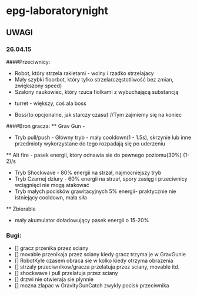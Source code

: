 # epg-laboratorynight
## UWAGI
### 26.04.15
####Przeciwnicy:
- Robot, który strzela rakietami - wolny i rzadko strzelajacy
- Mały szybki floorbot, który tylko strzela(częstotliwość bez zmian, zwiększony speed)
- Szalony naukowiec, który rzuca fiolkami z wybuchającą substancją

+ turret - większy, coś ala boss
- Boss(to opcjonalne, jak starczy czasu)			   //Tym zajmiemy się na koniec

####Broń gracza:
** Grav Gun - 
- Tryb pull/push - Główny tryb - mały cooldown(1 - 1.5s), skrzynie lub inne przedmioty wykorzystane do tego rozpadają się po uderzeniu

** Alt fire -  pasek energii, ktory odnawia sie do pewnego poziomu(30%) (1-2)/s
- Tryb Shockwave - 80% energii na strzał, najmocniejszy tryb
- Tryb Czarnej dziury - 60% energii na strzał, spory zasięg i przeciwnicy wciągnięci nie mogą atakować
- Tryb małych pocisków grawitacyjnych 5% energii- praktycznie nie istniejący cooldown, mała siła

** Zbierable
- mały akumulator doładowujący pasek energii o 15-20%

### Bugi:
- [] gracz przenika przez sciany
- [] movable przenikaja przez sciany kiedy gracz trzyma je w GravGunie
- [] RobotKyle czasem obraca sie w kolko kiedy otrzyma obrazenia 
- [] strzaly przeciwnikow/gracza przelatuja przez sciany, movable itd. 
- [] shockwave i pull przelatuja przez sciany
- [] drzwi nie otwieraja sie plynnie
- [] mozna zlapac w GravityGunCatch zwykly pocisk przeciwnika
